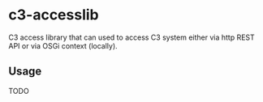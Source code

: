 c3-accesslib
============

C3 access library that can used to access C3 system either via http REST API or via OSGi context (locally).

Usage
-----

TODO
